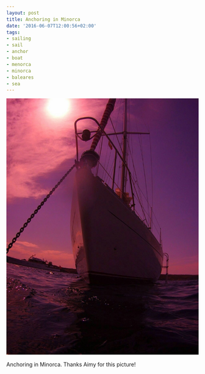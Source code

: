 ```yaml
---
layout: post
title: Anchoring in Minorca
date: '2016-06-07T12:00:56+02:00'
tags:
- sailing
- sail
- anchor
- boat
- menorca
- minorca
- baleares
- sea
---
```

![Anchoring in Minorca](/files/tumblr_o8crnbGLka1tq106bo1_1280.jpg)

Anchoring in Minorca. Thanks Aimy for this picture!
